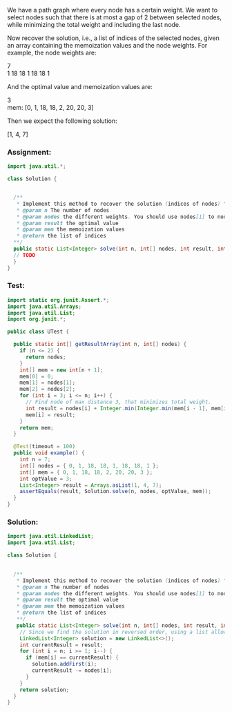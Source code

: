 We have a path graph where every node has a certain weight. We want to select nodes such that there is at most a gap of 2 between selected nodes, while minimizing the total weight and including the last node.

Now recover the solution, i.e., a list of indices of the selected nodes, given an array containing the memoization values and the node weights. For example, the node weights are:

7   
1 18 18 1 18 18 1   

And the optimal value and memoization values are:   

3   
mem: [0, 1, 18, 18, 2, 20, 20, 3]   

Then we expect the following solution:   

[1, 4, 7]  
 

### Assignment:
```java
import java.util.*;

class Solution {


  /**
   * Implement this method to recover the solution (indices of nodes) from the memoization values
   * @param n The number of nodes
   * @param nodes the different weights. You should use nodes[1] to nodes[n]
   * @param result the optimal value
   * @param mem the memoization values
   * @return the list of indices
  **/
  public static List<Integer> solve(int n, int[] nodes, int result, int[] mem) {
  // TODO
  }
}

```

### Test:
```java
import static org.junit.Assert.*;
import java.util.Arrays;
import java.util.List;
import org.junit.*;

public class UTest {

  public static int[] getResultArray(int n, int[] nodes) {
    if (n <= 2) {
      return nodes;
    }
    int[] mem = new int[n + 1];
    mem[0] = 0;
    mem[1] = nodes[1];
    mem[2] = nodes[2];
    for (int i = 3; i <= n; i++) {
      // Find node of max distance 3, that minimizes total weight.
      int result = nodes[i] + Integer.min(Integer.min(mem[i - 1], mem[i - 2]), mem[i - 3]);
      mem[i] = result;
    }
    return mem;
  }

  @Test(timeout = 100)
  public void example() {
    int n = 7;
    int[] nodes = { 0, 1, 18, 18, 1, 18, 18, 1 };
    int[] mem = { 0, 1, 18, 18, 2, 20, 20, 3 };
    int optValue = 3;
    List<Integer> result = Arrays.asList(1, 4, 7);
    assertEquals(result, Solution.solve(n, nodes, optValue, mem));
  }
}
```

### Solution:
```java
import java.util.LinkedList;
import java.util.List;

class Solution {

  
  /**
   * Implement this method to recover the solution (indices of nodes) from the memoization values
   * @param n The number of nodes
   * @param nodes the different weights. You should use nodes[1] to nodes[n]
   * @param result the optimal value
   * @param mem the memoization values
   * @return the list of indices
   **/
   public static List<Integer> solve(int n, int[] nodes, int result, int[] mem) {
    // Since we find the solution in reversed order, using a list allows us to prepend in O(1)
    LinkedList<Integer> solution = new LinkedList<>();
    int currentResult = result;
    for (int i = n; i >= 1; i--) {
      if (mem[i] == currentResult) {
        solution.addFirst(i);
        currentResult -= nodes[i];
      }
    }
    return solution;
  }
}
```
